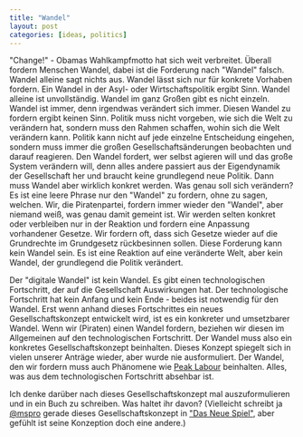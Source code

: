 ```yaml
---
title: "Wandel"
layout: post
categories: [ideas, politics]
---
```


"Change!" - Obamas Wahlkampfmotto hat sich weit verbreitet. Überall fordern Menschen Wandel, dabei ist die Forderung nach "Wandel" falsch. Wandel alleine sagt nichts aus. Wandel lässt sich nur für konkrete Vorhaben fordern. Ein Wandel in der Asyl- oder Wirtschaftspolitik ergibt Sinn. Wandel alleine ist unvollständig.
Wandel im ganz Großen gibt es nicht einzeln. Wandel ist immer, denn irgendwas verändert sich immer. Diesen Wandel zu fordern ergibt keinen Sinn. Politik muss nicht vorgeben, wie sich die Welt zu verändern hat, sondern muss den Rahmen schaffen, wohin sich die Welt verändern kann. Politik kann nicht auf jede einzelne Entscheidung eingehen, sondern muss immer die großen Gesellschaftsänderungen beobachten und darauf reagieren. Den Wandel fordert, wer selbst agieren will und das große System verändern will, denn alles andere passiert aus der Eigendynamik der Gesellschaft her und braucht keine grundlegend neue Politik. Dann muss Wandel aber wirklich konkret werden. Was genau soll sich verändern?
Es ist eine leere Phrase nur den "Wandel" zu fordern, ohne zu sagen, welchen. 
Wir, die Piratenpartei, fordern immer wieder den "Wandel", aber niemand weiß, was genau damit gemeint ist. Wir werden selten konkret oder verbleiben nur in der Reaktion und fordern eine Anpassung vorhandener Gesetze. Wir fordern oft, dass sich Gesetze wieder auf die Grundrechte im Grundgesetz rückbesinnen sollen. Diese Forderung kann kein Wandel sein. Es ist eine Reaktion auf eine veränderte Welt, aber kein Wandel, der grundlegend die Politik verändert.

Der "digitale Wandel" ist kein Wandel. Es gibt einen technologischen Fortschritt, der auf die Gesellschaft Auswirkungen hat. Der technologische Fortschritt hat kein Anfang und kein Ende - beides ist notwendig für den Wandel. Erst wenn anhand dieses Fortschrittes ein neues Gesellschaftskonzept entwickelt wird, ist es ein konkreter und umsetzbarer Wandel.
Wenn wir (Piraten) einen Wandel fordern, beziehen wir diesen im Allgemeinen auf den technologischen Fortschritt. Der Wandel muss also ein konkretes Gesellschaftskonzept beinhalten. Dieses Konzept spiegelt sich in vielen unserer Anträge wieder, aber wurde nie ausformuliert. Der Wandel, den wir fordern muss auch Phänomene wie <a href="http://zweifeln.org/peak-labour/">Peak Labour</a> beinhalten. Alles, was aus dem technologischen Fortschritt absehbar ist.

Ich denke darüber nach dieses Gesellschaftskonzept mal auszuformulieren und in ein Buch zu schreiben. Was haltet ihr davon? (Vielleicht schreibt ja <a href="https://twitter.com/mspro">@mspro</a> gerade dieses Gesellschaftskonzept in <a href="http://www.startnext.de/ctrlverlust">"Das Neue Spiel"</a>, aber gefühlt ist seine Konzeption doch eine andere.)
